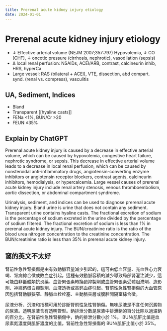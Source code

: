 ```yaml
---
title: Prerenal acute kidney injury etiology
date: 2024-01-01
---
```

# Prerenal acute kidney injury etiology

* ↓ Effective arterial volume (NEJM 2007;357:797) Hypovolemia, ↓ CO (CHF), ↓ oncotic pressure (cirrhosis, nephrotic), vasodilation (sepsis)
* Δ local renal perfusion: NSAIDs, ACEI/ARB, contrast, calcineurin inhib, HRS, hyperCa
* Large vessel: RAS (bilateral + ACEI), VTE, dissection, abd compart. synd. (renal vs. compress), vasculitis

## UA, Sediment, Indices
* Bland
* Transparent [[hyaline casts]]
* FENa <1%, BUN/Cr >20
* FEUN ≤35%


## Explain by ChatGPT


Prerenal acute kidney injury is caused by a decrease in effective arterial volume, which can be caused by hypovolemia, congestive heart failure, nephrotic syndrome, or sepsis. This decrease in effective arterial volume leads to a decrease in local renal perfusion, which can be caused by nonsteroidal anti-inflammatory drugs, angiotensin-converting enzyme inhibitors or angiotensin receptor blockers, contrast agents, calcineurin inhibitors, hemodialysis, or hypercalcemia. Large vessel causes of prerenal acute kidney injury include renal artery stenosis, venous thromboembolism, aortic dissection, or abdominal compartment syndrome.

Urinalysis, sediment, and indices can be used to diagnose prerenal acute kidney injury. Bland urine is urine that does not contain any sediment. Transparent urine contains hyaline casts. The fractional excretion of sodium is the percentage of sodium excreted in the urine divided by the percentage of sodium filtered. The fractional excretion of sodium is less than 1% in prerenal acute kidney injury. The BUN/creatinine ratio is the ratio of the blood urea nitrogen concentration to the creatinine concentration. The BUN/creatinine ratio is less than 35% in prerenal acute kidney injury.

## 窩的英文不太好

腎前性急性腎損傷是由有效動脈容量減少引起的，這可由低血容量、充血性心力衰竭、腎病綜合徵或敗血症引起。這種有效動脈容積的減少導致局部腎灌注減少，這可能由非甾體類抗炎藥、血管緊張素轉換酶抑製劑或血管緊張素受體阻滯劑、造影劑、神經鈣蛋白抑製劑、血液透析或高鈣血症引起。腎前性急性腎損傷的大血管原因包括腎動脈狹窄、靜脈血栓栓塞、主動脈夾層或腹腔間隔室綜合徵。

尿液分析、沉渣和指標可用於診斷腎前性急性腎損傷。無味尿液是不含任何沉澱物的尿液。透明尿液含有透明管型。鈉排泄分數是尿液中排泄鈉的百分比除以過濾鈉的百分比。在腎前性急性腎損傷中，鈉的排泄分數小於 1%。 BUN/肌酐比值是血尿素氮濃度與肌酐濃度的比值。腎前性急性腎損傷的 BUN/肌酐比值小於 35%。
